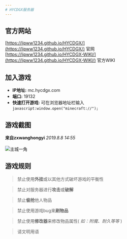 ```yaml
---
# HYCDGX服务器
---
```


## 官方网站
[https://lipww1234.github.io/HYCDGX/](https://lipww1234.github.io/HYCDGX/) 官网
<br>
[https://lipww1234.github.io/HYCDGX-WIKI/](https://lipww1234.github.io/HYCDGX-WIKI/) 官方WIKI

## 加入游戏
+ **IP地址:** mc.hycdgx.com
+ **端口:** 19132
+ **快速打开游戏:** 可在浏览器地址栏输入
`javascript:window.open("minecraft://");`

## 游戏截图
**来自zxwanghongyi** _2019.8.8 14:55_
<br>
<br>
![主城一角](https://lipww1234.github.io/HYCDGX/Photo/1.jpg "主城一角")

## 游戏规则
> 禁止使用**外挂**或以其他方式破坏游戏的平衡性

> 禁止对服务器进行**攻击**或**破解**

> 禁止**偷抢**他人物品

> 禁止使用游戏bug来**刷物品**

> 禁止使用**修改器**来修改物品属性( *如：附魔、耐久等等* )

> 请文明用语
